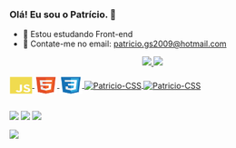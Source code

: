 ### Olá! Eu sou o Patrício. 👋

- 🌱 Estou estudando Front-end
- 💬 Contate-me no email: patricio.gs2009@hotmail.com

<div align="center">
  <a href="https://github.com/patriciogsilva">
  <img height="150em" src="https://github-readme-stats.vercel.app/api?username=patriciogsilva&show_icons=true&theme=tokyonight&include_all_commits=true&count_private=true"/>
  <img height="150em" src="https://github-readme-stats.vercel.app/api/top-langs/?username=patriciogsilva&layout=compact&langs_count=7&theme=tokyonight"/>
</div>
  
  <div style="display: inline_block"><br>
  <img align="center" alt="Patricio-Js" height="30" width="40" src="https://raw.githubusercontent.com/devicons/devicon/master/icons/javascript/javascript-plain.svg">
  <img align="center" alt="Patricio-HTML" height="30" width="40" src="https://raw.githubusercontent.com/devicons/devicon/master/icons/html5/html5-original.svg">
  <img align="center" alt="Patricio-CSS" height="30" width="40" src="https://raw.githubusercontent.com/devicons/devicon/master/icons/css3/css3-original.svg">
  <img align="center" alt="Patricio-CSS" height="30" width="40" src="https://cdn.jsdelivr.net/gh/devicons/devicon/icons/git/git-original.svg">
  <img align="center" alt="Patricio-CSS" height="30" width="40" src="https://cdn.jsdelivr.net/gh/devicons/devicon/icons/mysql/mysql-original.svg">
</div>
  
  ## 
  
  <div> 
  <a href="https://www.instagram.com/patriciogsilva/" target="_blank"><img src="https://img.shields.io/badge/-Instagram-%23E4405F?style=for-the-badge&logo=instagram&logoColor=white" target="_blank"></a>
 <a href="https://github.com/patriciogsilva" target="_blank"><img src="https://img.shields.io/badge/Discord-7289DA?style=for-the-badge&logo=discord&logoColor=white" target="_blank"></a> 
  <a href = "mailto:patriciogs015@gmail.com
"><img src="https://img.shields.io/badge/-Gmail-%23333?style=for-the-badge&logo=gmail&logoColor=white" target="_blank"></a>
    
  <a href="..." target="_blank"><img src="https://img.shields.io/badge/-LinkedIn-%230077B5?style=for-the-badge&logo=linkedin&logoColor=white" target="_blank"></a> 
 
</div>
